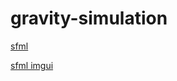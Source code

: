 # gravity-simulation

[sfml]("https://github.com/SFML/SFML") 

[sfml imgui]("https://github.com/eliasdaler/imgui-sfml")